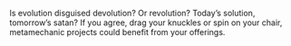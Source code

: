 Is evolution disguised devolution? Or revolution? Today’s solution, tomorrow’s satan? If you agree, drag your knuckles or spin on your chair, metamechanic projects could benefit from your offerings. 